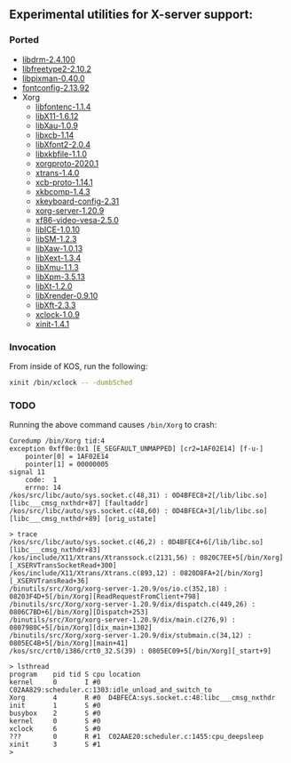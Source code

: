 
<a name="X-server"></a>
## Experimental utilities for X-server support:

### Ported

- [libdrm-2.4.100](https://dri.freedesktop.org/libdrm/)
- [libfreetype2-2.10.2](https://www.freetype.org/)
- [libpixman-0.40.0](http://pixman.org/)
- [fontconfig-2.13.92](https://www.freedesktop.org/software/fontconfig/release/fontconfig-2.13.92.tar.gz)
- Xorg
	- [libfontenc-1.1.4](https://www.x.org/releases/individual/lib/libfontenc-1.1.4.tar.gz)
	- [libX11-1.6.12](https://www.x.org/releases/individual/lib/libX11-1.6.12.tar.gz)
	- [libXau-1.0.9](https://www.x.org/releases/individual/lib/libXau-1.0.9.tar.gz)
	- [libxcb-1.14](https://www.x.org/releases/individual/lib/libxcb-1.14.tar.gz)
	- [libXfont2-2.0.4](https://www.x.org/releases/individual/lib/libXfont2-2.0.4.tar.gz)
	- [libxkbfile-1.1.0](https://www.x.org/releases/individual/lib/libxkbfile-1.1.0.tar.gz)
	- [xorgproto-2020.1](https://www.x.org/releases/individual/proto/xorgproto-2020.1.tar.gz)
	- [xtrans-1.4.0](https://www.x.org/releases/individual/proto/xtrans-1.4.0.tar.gz)
	- [xcb-proto-1.14.1](https://www.x.org/releases/individual/proto/xcb-proto-1.14.1.tar.gz)
	- [xkbcomp-1.4.3](https://www.x.org/releases/individual/app/xkbcomp-1.4.3.tar.gz)
	- [xkeyboard-config-2.31](https://www.x.org/releases/individual/data/xkeyboard-config/xkeyboard-config-2.31.tar.gz)
	- [xorg-server-1.20.9](https://www.x.org/releases/individual/xserver/xorg-server-1.20.9.tar.gz)
	- [xf86-video-vesa-2.5.0](https://www.x.org/releases/individual/driver/xf86-video-vesa-2.5.0.tar.gz)
	- [libICE-1.0.10](https://www.x.org/releases/individual/lib/libICE-1.0.10.tar.gz)
	- [libSM-1.2.3](https://www.x.org/releases/individual/lib/libSM-1.2.3.tar.gz)
	- [libXaw-1.0.13](https://www.x.org/releases/individual/lib/libXaw-1.0.13.tar.gz)
	- [libXext-1.3.4](https://www.x.org/releases/individual/lib/libXext-1.3.4.tar.gz)
	- [libXmu-1.1.3](https://www.x.org/releases/individual/lib/libXmu-1.1.3.tar.gz)
	- [libXpm-3.5.13](https://www.x.org/releases/individual/lib/libXpm-3.5.13.tar.gz)
	- [libXt-1.2.0](https://www.x.org/releases/individual/lib/libXt-1.2.0.tar.gz)
	- [libXrender-0.9.10](https://www.x.org/releases/individual/lib/libXrender-0.9.10.tar.gz)
	- [libXft-2.3.3](https://www.x.org/releases/individual/lib/libXft-2.3.3.tar.gz)
	- [xclock-1.0.9](https://www.x.org/releases/individual/app/xclock-1.0.9.tar.gz)
	- [xinit-1.4.1](https://www.x.org/releases/individual/app/xinit-1.4.1.tar.gz)


### Invocation

From inside of KOS, run the following:

```sh
xinit /bin/xclock -- -dumbSched
```


### TODO

Running the above command causes `/bin/Xorg` to crash:

```
Coredump /bin/Xorg tid:4
exception 0xff0e:0x1 [E_SEGFAULT_UNMAPPED] [cr2=1AF02E14] [f-u-]
	pointer[0] = 1AF02E14
	pointer[1] = 00000005
signal 11
	code:  1
	errno: 14
/kos/src/libc/auto/sys.socket.c(48,31) : 0D4BFEC8+2[/lib/libc.so][libc___cmsg_nxthdr+87] [faultaddr]
/kos/src/libc/auto/sys.socket.c(48,60) : 0D4BFECA+3[/lib/libc.so][libc___cmsg_nxthdr+89] [orig_ustate]

> trace
/kos/src/libc/auto/sys.socket.c(46,2) : 0D4BFEC4+6[/lib/libc.so][libc___cmsg_nxthdr+83]
/kos/include/X11/Xtrans/Xtranssock.c(2131,56) : 0820C7EE+5[/bin/Xorg][_XSERVTransSocketRead+300]
/kos/include/X11/Xtrans/Xtrans.c(893,12) : 0820D8FA+2[/bin/Xorg][_XSERVTransRead+36]
/binutils/src/Xorg/xorg-server-1.20.9/os/io.c(352,18) : 08203F4D+5[/bin/Xorg][ReadRequestFromClient+798]
/binutils/src/Xorg/xorg-server-1.20.9/dix/dispatch.c(449,26) : 0806C7BD+6[/bin/Xorg][Dispatch+253]
/binutils/src/Xorg/xorg-server-1.20.9/dix/main.c(276,9) : 0807980C+5[/bin/Xorg][dix_main+1302]
/binutils/src/Xorg/xorg-server-1.20.9/dix/stubmain.c(34,12) : 0805EC4B+5[/bin/Xorg][main+41]
/kos/src/crt0/i386/crt0_32.S(39) : 0805EC09+5[/bin/Xorg][_start+9]

> lsthread
program    pid tid S cpu location
kernel     0       I #0  C02AA829:scheduler.c:1303:idle_unload_and_switch_to
Xorg       4       R #0  D4BFECA:sys.socket.c:48:libc___cmsg_nxthdr
init       1       S #0 
busybox    2       S #0 
kernel     0       S #0 
xclock     6       S #0 
???        0       R #1  C02AAE20:scheduler.c:1455:cpu_deepsleep
xinit      3       S #1 
>
```
